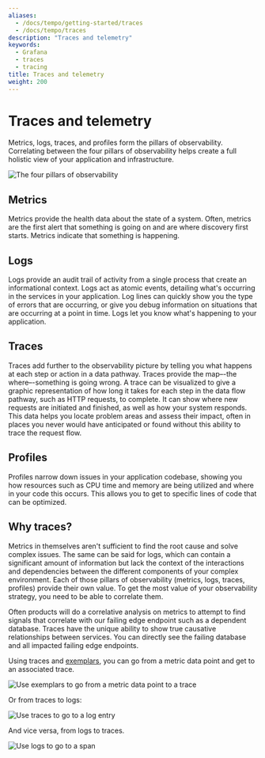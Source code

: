 ```yaml
---
aliases:
  - /docs/tempo/getting-started/traces
  - /docs/tempo/traces
description: "Traces and telemetry"
keywords:
  - Grafana
  - traces
  - tracing
title: Traces and telemetry
weight: 200
---
```


# Traces and telemetry

Metrics, logs, traces, and profiles form the pillars of observability.
Correlating between the four pillars of observability helps create a full holistic view of your application and infrastructure.

![The four pillars of observability](/media/docs/tempo/intro/four-pillars-observe.png.png)

## Metrics

Metrics provide the health data about the state of a system.
Often, metrics are the first alert that something is going on and are where discovery first starts.
Metrics indicate that something is happening.

## Logs

Logs provide an audit trail of activity from a single process that create an informational context.
Logs act as atomic events, detailing what's occurring in the services in your application.
Log lines can quickly show you the type of errors that are occurring, or give you debug information on situations that are occurring at a point in time.
Logs let you know what's happening to your application.


## Traces

Traces add further to the observability picture by telling you what happens at each step or action in a data pathway. Traces provide the map–-the where–-something is going wrong.
A trace can be visualized to give a graphic representation of how long it takes for each step in the data flow pathway, such as HTTP requests, to complete.
It can show where new requests are initiated and finished, as well as how your system responds.
This data helps you locate problem areas and assess their impact, often in places you never would have anticipated or found without this ability to trace the request flow.

## Profiles

Profiles narrow down issues in your application codebase, showing you how resources such as CPU time and memory are being utilized and where in your code this occurs.
This allows you to get to specific lines of code that can be optimized.

## Why traces?

Metrics in themselves aren't sufficient to find the root cause and solve complex issues.
The same can be said for logs, which can contain a significant amount of information but lack the context of the interactions and dependencies between the different components of your complex environment.
Each of those pillars of observability (metrics, logs, traces, profiles) provide their own value.
To get the most value of your observability strategy, you need to be able to correlate them.

Often products will do a correlative analysis on metrics to attempt to find signals that correlate with our failing edge endpoint such as a dependent database.
Traces have the unique ability to show true causative relationships between services.
You can directly see the failing database and all impacted failing edge endpoints.

Using traces and [exemplars](https://grafana.com/docs/grafana/next/fundamentals/exemplars/), you can go from a metric data point and get to an associated trace.

![Use exemplars to go from a metric data point to a trace](/media/docs/tempo/intro/exemplar-metric-totrace.png)

Or from traces to logs:

![Use traces to go to a log entry](/media/docs/tempo/intro/tempo-logs-to-traces.png)

And vice versa, from logs to traces.

![Use logs to go to a span](/media/docs/tempo/intro/loki-trace-to-logspng.png)
